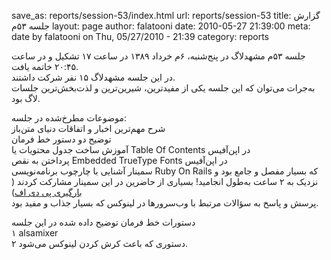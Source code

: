 save_as: reports/session-53/index.html
url: reports/session-53
title: گزارش جلسه ۵۳‌م
layout: page
author: falatooni
date: 2010-05-27 21:39:00
meta: date by falatooni on Thu, 05/27/2010 - 21:39
category: reports

جلسه ۵۳‌م مشهدلاگ در پنج‌شنبه، ۶‌م خرداد ۱۳۸۹ در ساعت ۱۷ تشکیل و در ساعت ۲۰:۴۵
خاتمه یافت.  
در این جلسه مشهدلاگ ۱۵ نفر شرکت داشتند.  
به‌جرات می‌توان که این جلسه یکی از مفیدترین، شیرین‌ترین و لذت‌بخش‌ترین جلسات
لاگ بود.


<!--more-->



موضوعات مطرخ‌شده در جلسه:  
شرح مهم‌ترین اخبار و اتفاقات دنیای متن‌باز  
توضیح دو دستور خط فرمان  
آموزش ساخت جدول محتویات یا Table Of Contents در اپن‌آفیس  
پرداختن به نقص Embedded TrueType Fonts در اپن‌آفیس  
سمینار آشنایی با چارچوب برنامه‌نویسی Ruby On Rails که بسیار مفصل و جامع بود و
نزدیک به ۲ ساعت به‌طول انجامید! بسیاری از حاضرین در این سمینار مشارکت کردند ([
بارگیری پی دی
اف](http://www.scribd.com/full/32076179?access_key=key20g55wjfj2zeny0f4r2l))  
پرسش و پاسخ به سؤالات مرتبط با وب‌سرور‌ها در لینوکس که بسیار جذاب و مفید بود.

دستورات خط فرمان توضیح داده شده در این جلسه  
۱ alsamixer  
۲ دستوری که باعث کرش کردن لینوکس می‌شود.
